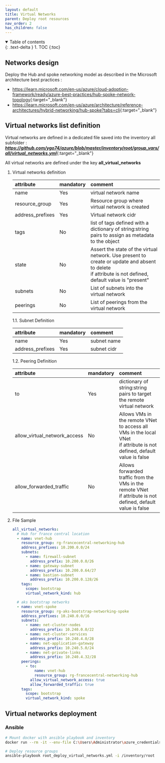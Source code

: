 ```yaml
---
layout: default
title: Virtual Networks
parent: Deploy root resources
nav_order: 2
has_children: false
---
```


<details open markdown="block">
  <summary>
    Table of contents
  </summary>
  {: .text-delta }
1. TOC
{:toc}
</details>

## Networks design

Deploy the Hub and spoke networking model as described in the Microsoft architecture best practices :

* <https://learn.microsoft.com/en-us/azure/cloud-adoption-framework/ready/azure-best-practices/hub-spoke-network-topology>{:target="_blank"}
* <https://learn.microsoft.com/en-us/azure/architecture/reference-architectures/hybrid-networking/hub-spoke?tabs=cli>{:target="_blank"}

## Virtual networks list definition

Virtual networks are defined in a dedicated file saved into the inventory all subfolder : **_<https://github.com/ygo74/azure/blob/master/inventory/root/group_vars/all/virtual_networks.yml>_**{:target="_blank"}

All virtual networks are defined under the key **all_virtual_networks**

1. Virtual networks definition

    | attribute        | mandatory | comment                                         |
    |:---------------- |:--------- |:----------------------------------------------- |
    | name             | Yes       | virtual network name                            |
    | resource_group   | Yes       | Resource group where virtual network is created |
    | address_prefixes | Yes       | Virtual network cidr                            | 
    | tags             | No        | list of tags defined with a dictionary of string:string pairs to assign as metadata to the object |
    | state            | No        | Assert the state of the virtual network. Use present to create or update and absent to delete<br>if attribute is not defined, default value is "present"          |
    | subnets          | No        | List of subnets into the virtual network  |
    | peerings         | No        | List of peerings from the virtual network |

    1.1. Subnet Definition

      | attribute        | mandatory | comment                                         |
      |:---------------- |:--------- |:----------------------------------------------- |
      | name             | Yes       | subnet name                                     |
      | address_prefixes | Yes       | subnet cidr                                     | 

    1.2. Peering Definition

      | attribute        | mandatory | comment                                         |
      |:---------------- |:--------- |:----------------------------------------------- |
      | to               | Yes       | dictionary of string:string pairs to target the remote virtual network |
      | allow_virtual_network_access | No       | Allows VMs in the remote VNet to access all VMs in the local VNet<br>if attribute is not defined, default value is false | 
      | allow_forwarded_traffic      | No       | Allows forwarded traffic from the VMs in the remote VNet<br>if attribute is not defined, default value is false |  

2. File Sample

    ``` yaml
    all_virtual_networks:
      # Hub for france central location
      - name: vnet-hub
        resource_group: rg-francecentral-networking-hub
        address_prefixes: 10.200.0.0/24
        subnets:
          - name: firewall-subnet
            address_prefix: 10.200.0.0/26
          - name: gateway-subnet
            address_prefix: 10.200.0.64/27
          - name: bastion-subnet
            address_prefix: 10.200.0.128/26
        tags:
          scope: bootstrap
          virtual_network_kind: hub

      # aks bootstrap networks
      - name: vnet-spoke
        resource_group: rg-aks-bootstrap-networking-spoke
        address_prefixes: 10.240.0.0/16
        subnets:
          - name: net-cluster-nodes
            address_prefix: 10.240.0.0/22
          - name: net-cluster-services
            address_prefix: 10.240.4.0/28
          - name: net-application-gateway
            address_prefix: 10.240.5.0/24
          - name: net-private-links
            address_prefix: 10.240.4.32/28
        peerings:
          - to:
              name: vnet-hub
              resource_group: rg-francecentral-networking-hub
            allow_virtual_network_access: true
            allow_forwarded_traffic: true
        tags:
          scope: bootstrap
          virtual_network_kind: spoke

    ```

## Virtual networks deployment

### Ansible

``` bash
# Mount docker with ansible playbook and inventory
docker run --rm -it --env-file C:\Users\Administrator\azure_credentials  -v "$(Get-Location)/ansible:/ansible:rw" -v "$(Get-Location)/inventory:/inventory:rw" -w /ansible local/ansible bash

# Deploy resource groups
ansible-playbook root_deploy_virtual_networks.yml -i /inventory/root

```

